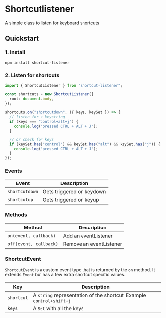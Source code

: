 # Shortcutlistener

A simple class to listen for keyboard shortcuts

## Quickstart

### 1. Install

```shell
npm install shortcut-listener
```

### 2. Listen for shortcuts

```typescript
import { ShortcutListener } from "shortcut-listener";

const shortcuts = new ShortcutListener({
  root: document.body,
});

shortcuts.on("shortcutdown", ({ keys, keySet }) => {
  // listen for a keystring
  if (keys === "control+alt+j") {
    console.log("pressed CTRL + ALT + J");
  }

  // or check for keys
  if (keySet.has("control") && keySet.has("alt") && keySet.has("j")) {
    console.log("pressed CTRL + ALT + J");
  }
});
```

### Events

| Event          | Description               |
| -------------- | ------------------------- |
| `shortcutdown` | Gets triggered on keydown |
| `shortcutup`   | Gets triggered on keyup   |

### Methods

| Method                 | Description             |
| ---------------------- | ----------------------- |
| `on(event, callback)`  | Add an eventListener    |
| `off(event, callback)` | Remove an eventListener |

### ShortcutEvent

`ShortcutEvent` is a custom event type that is returned by the `on` method. It extends `Event` but has a few extra shortcut specific values.

| Key        | Description                                                          |
| ---------- | -------------------------------------------------------------------- |
| `shortcut` | A `string` representation of the shortcut. Example `control+shift+j` |
| `keys`     | A `Set` with all the keys                                            |
